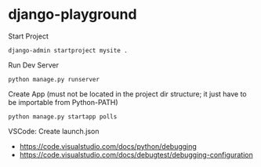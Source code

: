 # django-playground
 
Start Project

    django-admin startproject mysite .

Run Dev Server

    python manage.py runserver

Create App (must not be located in the project dir structure; it just have to be importable from Python-PATH)

    python manage.py startapp polls

VSCode: Create launch.json

- https://code.visualstudio.com/docs/python/debugging
- https://code.visualstudio.com/docs/debugtest/debugging-configuration